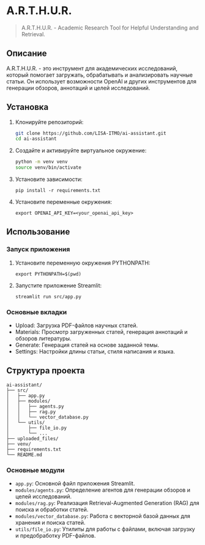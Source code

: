 # A.R.T.H.U.R.
> A.R.T.H.U.R. - Academic Research Tool for Helpful Understanding and Retrieval.

## Описание
A.R.T.H.U.R. - это инструмент для академических исследований, который помогает загружать, обрабатывать и анализировать научные статьи. Он использует возможности OpenAI и других инструментов для генерации обзоров, аннотаций и целей исследований.

## Установка

1. Клонируйте репозиторий:
   ```sh
   git clone https://github.com/LISA-ITMO/ai-assistant.git
   cd ai-assistant
    ```
2. Создайте и активируйте виртуальное окружение:
    ```sh
    python -m venv venv
    source venv/bin/activate
    ```
3. Установите зависимости:
    ```
    pip install -r requirements.txt
    ```
4. Установите переменные окружения:
    ```
    export OPENAI_API_KEY=<your_openai_api_key>
    ```

## Использование
### Запуск приложения
1. Установите переменную окружения PYTHONPATH:
    ```
    export PYTHONPATH=$(pwd)
    ```
2. Запустите приложение Streamlit:
    ```
    streamlit run src/app.py
    ```
### Основные вкладки
- Upload: Загрузка PDF-файлов научных статей.
- Materials: Просмотр загруженных статей, генерация аннотаций и обзоров литературы.
- Generate: Генерация статей на основе заданной темы.
- Settings: Настройки длины статьи, стиля написания и языка.

## Структура проекта
```
ai-assistant/
├── src/
│   ├── app.py
│   ├── modules/
│   │   ├── agents.py
│   │   ├── rag.py
│   │   └── vector_database.py
│   └── utils/
│       ├── file_io.py
│       └── ...
├── uploaded_files/
├── venv/
├── requirements.txt
└── README.md
```
### Основные модули 
- `app.py`: Основной файл приложения Streamlit.
- `modules/agents.py`: Определение агентов для генерации обзоров и целей исследований.
- `modules/rag.py`: Реализация Retrieval-Augmented Generation (RAG) для поиска и обработки статей.
- `modules/vector_database.py`: Работа с векторной базой данных для хранения и поиска статей.
- `utils/file_io.py`: Утилиты для работы с файлами, включая загрузку и предобработку PDF-файлов.
